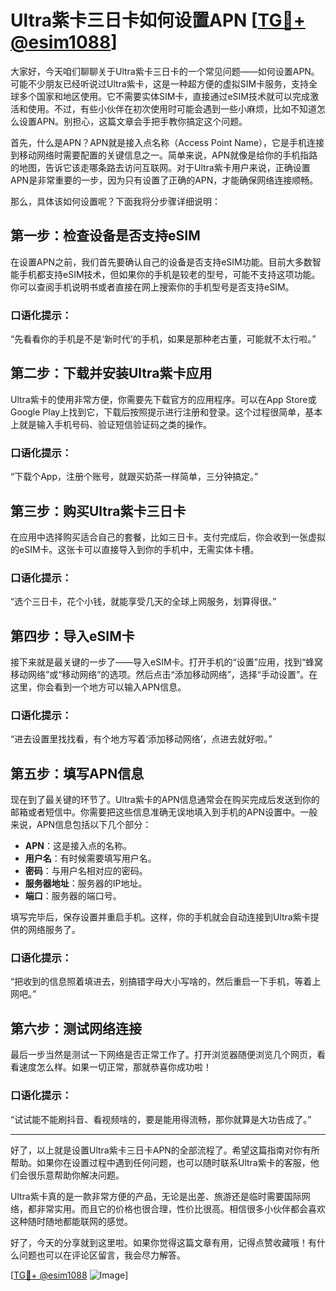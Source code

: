 # Ultra紫卡三日卡如何设置APN [[TG💪+ @esim1088](https://t.me/s/esim1088)]

大家好，今天咱们聊聊关于Ultra紫卡三日卡的一个常见问题——如何设置APN。可能不少朋友已经听说过Ultra紫卡，这是一种超方便的虚拟SIM卡服务，支持全球多个国家和地区使用。它不需要实体SIM卡，直接通过eSIM技术就可以完成激活和使用。不过，有些小伙伴在初次使用时可能会遇到一些小麻烦，比如不知道怎么设置APN。别担心，这篇文章会手把手教你搞定这个问题。

首先，什么是APN？APN就是接入点名称（Access Point Name），它是手机连接到移动网络时需要配置的关键信息之一。简单来说，APN就像是给你的手机指路的地图，告诉它该走哪条路去访问互联网。对于Ultra紫卡用户来说，正确设置APN是非常重要的一步，因为只有设置了正确的APN，才能确保网络连接顺畅。

那么，具体该如何设置呢？下面我将分步骤详细说明：

## 第一步：检查设备是否支持eSIM

在设置APN之前，我们首先要确认自己的设备是否支持eSIM功能。目前大多数智能手机都支持eSIM技术，但如果你的手机是较老的型号，可能不支持这项功能。你可以查阅手机说明书或者直接在网上搜索你的手机型号是否支持eSIM。

### 口语化提示：
“先看看你的手机是不是‘新时代’的手机，如果是那种老古董，可能就不太行啦。”

## 第二步：下载并安装Ultra紫卡应用

Ultra紫卡的使用非常方便，你需要先下载官方的应用程序。可以在App Store或Google Play上找到它，下载后按照提示进行注册和登录。这个过程很简单，基本上就是输入手机号码、验证短信验证码之类的操作。

### 口语化提示：
“下载个App，注册个账号，就跟买奶茶一样简单，三分钟搞定。”

## 第三步：购买Ultra紫卡三日卡

在应用中选择购买适合自己的套餐，比如三日卡。支付完成后，你会收到一张虚拟的eSIM卡。这张卡可以直接导入到你的手机中，无需实体卡槽。

### 口语化提示：
“选个三日卡，花个小钱，就能享受几天的全球上网服务，划算得很。”

## 第四步：导入eSIM卡

接下来就是最关键的一步了——导入eSIM卡。打开手机的“设置”应用，找到“蜂窝移动网络”或“移动网络”的选项。然后点击“添加移动网络”，选择“手动设置”。在这里，你会看到一个地方可以输入APN信息。

### 口语化提示：
“进去设置里找找看，有个地方写着‘添加移动网络’，点进去就好啦。”

## 第五步：填写APN信息

现在到了最关键的环节了。Ultra紫卡的APN信息通常会在购买完成后发送到你的邮箱或者短信中。你需要把这些信息准确无误地填入到手机的APN设置中。一般来说，APN信息包括以下几个部分：

- **APN**：这是接入点的名称。
- **用户名**：有时候需要填写用户名。
- **密码**：与用户名相对应的密码。
- **服务器地址**：服务器的IP地址。
- **端口**：服务器的端口号。

填写完毕后，保存设置并重启手机。这样，你的手机就会自动连接到Ultra紫卡提供的网络服务了。

### 口语化提示：
“把收到的信息照着填进去，别搞错字母大小写啥的，然后重启一下手机，等着上网吧。”

## 第六步：测试网络连接

最后一步当然是测试一下网络是否正常工作了。打开浏览器随便浏览几个网页，看看速度怎么样。如果一切正常，那就恭喜你成功啦！

### 口语化提示：
“试试能不能刷抖音、看视频啥的，要是能用得流畅，那你就算是大功告成了。”

---

好了，以上就是设置Ultra紫卡三日卡APN的全部流程了。希望这篇指南对你有所帮助。如果你在设置过程中遇到任何问题，也可以随时联系Ultra紫卡的客服，他们会很乐意帮助你解决问题。

Ultra紫卡真的是一款非常方便的产品，无论是出差、旅游还是临时需要国际网络，都非常实用。而且它的价格也很合理，性价比很高。相信很多小伙伴都会喜欢这种随时随地都能联网的感觉。

好了，今天的分享就到这里啦。如果你觉得这篇文章有用，记得点赞收藏哦！有什么问题也可以在评论区留言，我会尽力解答。

[[TG💪+ @esim1088](https://t.me/s/esim1088) ![Image](https://i.postimg.cc/4NQfJmqS/Snipaste-2025-05-13-00-14-12.png)]